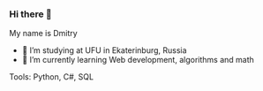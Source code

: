 ### Hi there 👋

My name is Dmitry
- 🔭 I’m studying at UFU in Ekaterinburg, Russia
- 🌱 I’m currently learning Web development, algorithms and math

Tools: Python, C#, SQL
